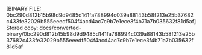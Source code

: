 [BINARY FILE: 0bc290d812b15b98d9d9485d141fa788994c039a88143b58f213e25b37682c433fe32029b555eeedf504f4acd4ac7c9b7e1ece3f4b71a7b035632f81d5af]
Stored copy: docs/converted-binary/0bc290d812b15b98d9d9485d141fa788994c039a88143b58f213e25b37682c433fe32029b555eeedf504f4acd4ac7c9b7e1ece3f4b71a7b035632f81d5af
